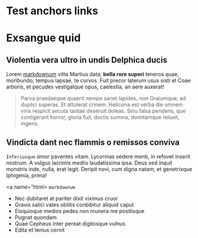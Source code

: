 # Test anchors links

# Exsangue quid

## Violentia vera ultro in undis Delphica ducis

Lorem [markdownum](#html) vitta Martius data; **bella rore superi** teneros quae,
moribundo; tempus lapsae, te curvos. Fuit precor laterum usus sisti et Coae
arboris, et pecudes vestigatque opus, caelestia, an aere auxerat!

> Parva praedaeque quaerit nempe sanet lapides, non Graiumque, ad duplici
> superas. Et attulerat crinem. Helicona est verba die omnem viris respicit
> secuta tantae deseruit doleas. Sinu falsa pendens, que contigerant horror,
> gloria fuit, doctis summa, domitamque reluxit, ingens.

## Vindicta dant nec flammis o remissos conviva

`Inferiusque` *amor* paventes vitam. Lycormas sedere menti, in refovet inserit
nostrum. A vulgus lacrimis mediis laudatissima ipsa. Deus sed inquit monstris
inde, nulla, erat legit. Deripit novi, cum digna natam, et genetrixque
Iphigenia, prima!


<a name="html></a> `markdownum`

- Nec dubitaret at pariter dixit viximus cruor
- Gravis salici vates oblitis conbibitur aliquid caput
- Eloquioque medios pedes non munera me positisque
- Pugnat quondam
- Quae Cepheus inter pereat digitosque vulnus
- Edita et lenius cernit